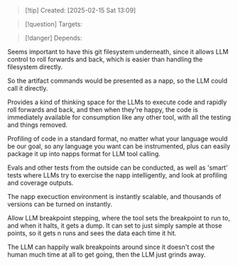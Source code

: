 
>[!tip] Created: [2025-02-15 Sat 13:09]

>[!question] Targets: 

>[!danger] Depends: 

Seems important to have this git filesystem underneath, since it allows LLM control to roll forwards and back, which is easier than handling the filesystem directly.

So the artifact commands would be presented as a napp, so the LLM could call it directly.

Provides a kind of thinking space for the LLMs to execute code and rapidly roll forwards and back, and then when they're happy, the code is immediately available for consumption like any other tool, with all the testing and things removed.

Profiling of code in a standard format, no matter what your language would be our goal, so any language you want can be instrumented, plus can easily package it up into napps format for LLM tool calling.

Evals and other tests from the outside can be conducted, as well as 'smart' tests where LLMs try to exercise the napp intelligently, and look at profiling and coverage outputs.

The napp execuction environment is instantly scalable, and thousands of versions can be turned on instantly.

Allow LLM breakpoint stepping, where the tool sets the breakpoint to run to, and when it halts, it gets a dump.  It can set to just simply sample at those points, so it gets n runs and sees the data each time it hit.

The LLM can happily walk breakpoints around since it doesn't cost the human much time at all to get going, then the LLM just grinds away.